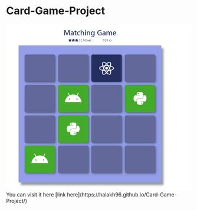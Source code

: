 # Card-Game-Project
<img src="img/screen.png">
You can visit it here [link here](https://halakh96.github.io/Card-Game-Project/)

